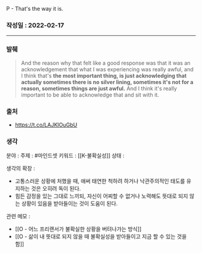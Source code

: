 P - That's the way it is.


### 작성일 : 2022-02-17 
----
### 발췌
>And the reason why that felt like a good response was that it was an acknowledgement that what I was experiencing was really awful, and I think that's <b>the most important thing, is just acknowledging that actually sometimes there is no silver lining, sometimes it's not for a reason, sometimes things are just awful.</b> And I think it's really important to be able to acknowledge that and sit with it.

### 출처
- https://t.co/LAJKIOuGbU

### 생각

분야 : 
주제 : #마인드셋 
키워드 : [[K-불확실성]]
상태 : 

생각의 확장 :
- 고통스러운 상황에 처했을 때, 애써 태연한 척하려 하거나 낙관주의적인 태도를 유지하는 것은 오히려 독이 된다.
- 힘든 감정을 있는 그대로 느끼되, 자신이 어찌할 수 없거나 노력해도 뜻대로 되지 않는 상황이 있음을 받아들이는 것이 도움이 된다. 

관련 메모 : 
- [[O - 어느 프리랜서가 불확실한 상황을 버텨나가는 방식]]
- [[O - 삶이 내 뜻대로 되지 않을 때 불확실성을 받아들이고 지금 할 수 있는 것을 함]]